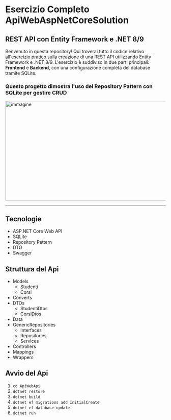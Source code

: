 # Esercizio Completo ApiWebAspNetCoreSolution
## REST API con Entity Framework e .NET 8/9 

Benvenuto in questa repository! 
Qui troverai tutto il codice relativo all'esercizio pratico sulla creazione di una REST API utilizzando Entity Framework e .NET 8/9. 
L'esercizio è suddiviso in due parti principali: **Frontend** e **Backend**, con una configurazione completa del database tramite SQLite.

### Questo progetto dimostra l'uso del Repository Pattern con SQLite per gestire CRUD

<img width="518" height="312" alt="immagine" src="https://github.com/user-attachments/assets/33ac4328-ef9c-410d-af87-26c7ff54c3a2" />

____________________________________________________________________________________________________________

## Tecnologie
- ASP.NET Core Web API
- SQLite
- Repository Pattern
- DTO
- Swagger

## Struttura del Api
- Models
    - Studenti 
    - Corsi 
- Converts
- DTOs
    - StudentiDtos 
    - CorsiDtos 
- Data
- GenericRepositories
  - Interfaces
  - Repositories
  - Services
- Controllers
-  Mappings
-  Wrappers

## Avvio del Api
1. `cd ApiWebApi` 
2. `dotnet restore`
3. `dotnet build`
4. `dotnet ef migrations add InitialCreate`
5. `dotnet ef database update`
6. `dotnet run`

